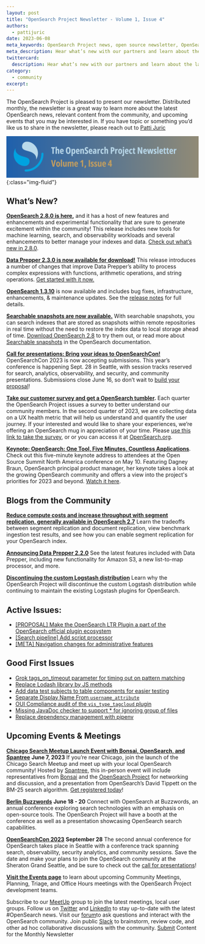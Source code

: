 ```yaml
---
layout: post
title: "OpenSearch Project Newsletter - Volume 1, Issue 4"
authors: 
  - pattijuric
date: 2023-06-08
meta_keywords: OpenSearch Project news, open source newsletter, OpenSearch partner
meta_description: Hear what’s new with our partners and learn about the latest news, community happenings, product launches, and events when your read the OpenSearch Project Newsletter.
twittercard:
  description: Hear what’s new with our partners and learn about the latest news, community happenings, product launches, and events when your read the OpenSearch Project Newsletter.
category:
  - community
excerpt: 
---
```


The OpenSearch Project is pleased to present our newsletter. Distributed monthly, the newsletter is a great way to learn more about the latest OpenSearch news, relevant content from the community, and upcoming events that you may be interested in. If you have topic or something you’d like us to share in the newsletter, please reach out to [Patti Juric](mailto:pattijur@amazon.com)

![opensearch newsletter volume 1 issue 4](/assets/media/blog-images/2023-06-08-opensearch-newsletter-volume1-issue4/newslettervol4.png){:class="img-fluid"}
## What’s New?

**[OpenSearch 2.8.0 is here](https://opensearch.org/blog/opensearch-2.8.0-released/),** and it has a host of new features and enhancements and experimental functionality that are sure to generate excitement within the community! This release includes new tools for machine learning, search, and observability workloads and several enhancements to better manage your indexes and data. [Check out what’s new in 2.8.0](https://opensearch.org/blog/opensearch-2.8.0-released/). 

[**Data Prepper 2.3.0 is now available for download!**](https://opensearch.org/downloads.html#data-prepper) This release introduces a number of changes that improve Data Prepper’s ability to process complex expressions with functions, arithmetic operations, and string operations. [Get started with it now.](https://opensearch.org/downloads.html#data-prepper)  

[**OpenSearch 1.3.10**](https://opensearch.org/versions/opensearch-1-3-10.html) is now available and includes bug fixes, infrastructure, enhancements, & maintenance updates. See the [release notes](https://github.com/opensearch-project/opensearch-build/blob/main/release-notes/opensearch-release-notes-1.3.10.md) for full details.

[**Searchable snapshots are now available.**](https://opensearch.org/blog/searchable-snapshots/) With searchable snapshots, you can search indexes that are stored as snapshots within remote repositories in real time without the need to restore the index data to local storage ahead of time. [Download OpenSearch 2.8](https://opensearch.org/downloads.html) to try them out, or read more about [Searchable snapshots](https://opensearch.org/docs/latest/tuning-your-cluster/availability-and-recovery/snapshots/searchable_snapshot/) in the OpenSearch documentation. 

[**Call for presentations: Bring your ideas to OpenSearchCon!**](https://opensearch.org/opensearchcon2023-cfp.html) OpenSearchCon 2023 is now accepting submissions. This year’s conference is happening Sept. 28 in Seattle, with session tracks reserved for search, analytics, observability, and security, and community presentations. Submissions close June 16, so don’t wait to [build your proposal](https://airtable.com/shrVZLtXJ2d1cI6pT)!

**[Take our customer survey and get a OpenSearch tumbler](https://amazonmr.au1.qualtrics.com/jfe/form/SV_1BxJNrtCo4LbweW).**  Each quarter the OpenSearch Project issues a survey to better understand our community members. In the second quarter of 2023, we are collecting data on a UX health metric that will help us understand and quantify the user journey. If your interested and would like to share your experiences, we’re offering an OpenSearch mug in appreciation of your time. Please [use this link to take the survey](https://amazonmr.au1.qualtrics.com/jfe/form/SV_1BxJNrtCo4LbweW), or or you can access it at [OpenSearch.org](http://opensearch.org/). 

**[Keynote: OpenSearch: One Tool, Five Minutes, Countless Applications](https://www.youtube.com/watch?v=5X7N5HP4dO0&list=PLbzoR-pLrL6p2Q8Al7R4vnL330as8xSZi&index=12)**. Check out this five-minute keynote address to attendees at the Open Source Summit North America conference on May 10. Featuring Dagney Braun, OpenSearch principal product manager, her keynote takes a look at the growing OpenSearch community and offers a view into the project's priorities for 2023 and beyond. [Watch it here](https://www.youtube.com/watch?v=5X7N5HP4dO0&list=PLbzoR-pLrL6p2Q8Al7R4vnL330as8xSZi&index=12). 


## Blogs from the Community

[**Reduce compute costs and increase throughput with segment replication, generally available in OpenSearch 2.7**](https://opensearch.org/blog/segment-replication/) Learn the tradeoffs between segment replication and document replication, view benchmark ingestion test results, and see how you can enable segment replication for your OpenSearch index.

[**Announcing Data Prepper 2.2.0**](https://opensearch.org/blog/Announcing-Data-Prepper-2.2.0/) See the latest features included with Data Prepper, including new functionality for Amazon S3, a new list-to-map processor, and more.

[**Discontinuing the custom Logstash distribution**](https://opensearch.org/blog/Discontinuing-custom-Logstash-distribution/) Learn why the OpenSearch Project will discontinue the custom Logstash distribution while continuing to maintain the existing Logstash plugins for OpenSearch.



## Active Issues:

* [[PROPOSAL] Make the OpenSearch LTR Plugin a part of the OpenSearch official plugin ecosystem](https://github.com/opensearch-project/opensearch-plugins/issues/217)
* [[Search pipeline] Add script processor](https://github.com/opensearch-project/OpenSearch/pull/7607)
* [[META] Navigation changes for administrative features](https://github.com/opensearch-project/OpenSearch-Dashboards/issues/4133)

## Good First Issues

* [Grok tags_on_timeout parameter for timing out on pattern matching](https://github.com/opensearch-project/data-prepper/issues/2802)
* [Replace Lodash library by JS methods](https://github.com/opensearch-project/OpenSearch-Dashboards/issues/4196)
* [Add data test subjects to table components for easier testing](https://github.com/opensearch-project/OpenSearch-Dashboards/issues/4172)
* [Separate Display Name From `username_attribute`](https://github.com/opensearch-project/security-dashboards-plugin/issues/1440)
* [OUI Compliance audit of the `vis_type_tagcloud` plugin](https://github.com/opensearch-project/OpenSearch-Dashboards/issues/4100)
* [Missing JavaDoc checker to support * for ignoring group of files](https://github.com/opensearch-project/OpenSearch/issues/7264)
* [Replace dependency management with pipenv](https://github.com/opensearch-project/opensearch-py/issues/392/)



## Upcoming Events & Meetings

[**Chicago Search Meetup Launch Event with Bonsai, OpenSearch, and Spantree**](https://www.meetup.com/opensearch-project-chicago/events/293331344?sc_channel=sm&sc_campaign=Open_Source&sc_publisher=TWITTER&sc_geo=GLOBAL&sc_outcome=awareness&trk=OpenSearchProject) **June 7, 2023** If you’re near Chicago, join the launch of the Chicago Search Meetup and meet up with your local OpenSearch community! Hosted by [Spantree](https://spantree.net/), this in-person event will include representatives from [Bonsai](http://bonsai.io/) and the [OpenSearch Project](https://opensearch.org/) for networking and discussion, and a presentation from OpenSearch’s David Tippett on the BM-25 search algorithm. [Get registered today](https://www.meetup.com/opensearch-project-chicago/events/293331344?sc_channel=sm&sc_campaign=Open_Source&sc_publisher=TWITTER&sc_geo=GLOBAL&sc_outcome=awareness&trk=OpenSearchProject)!

[**Berlin Buzzwords**](https://2023.berlinbuzzwords.de/) **June 18 - 20** Connect with OpenSearch at Buzzwords, an annual conference exploring search technologies with an emphasis on open-source tools. The OpenSearch Project will have a booth at the conference as well as a presentation showcasing OpenSearch search capabilities. 

[**OpenSearchCon 2023**](https://opensearch.org/OpenSearchCon2023.html) **September 28** The second annual conference for OpenSearch takes place in Seattle with a conference track spanning search, observability, security analytics, and community sessions. Save the date and make your plans to join the OpenSearch community at the Sheraton Grand Seattle, and be sure to check out the [call for presentations](https://opensearch.org/blog/call-for-presentations-bring-your-ideas-to-opensearchcon-2023/)!

[**Visit the Events page**](https://opensearch.org/events/) to learn about upcoming Community Meetings, Planning, Triage, and Office Hours meetings with the OpenSearch Project development teams. 

Subscribe to our [MeetUp](https://www.meetup.com/opensearch/) group to join the latest meetings, local user groups. 
Follow us on [Twitter](https://twitter.com/OpenSearchProj) and [LinkedIn](https://www.linkedin.com/company/opensearch-project/) to stay up-to-date with the latest #OpenSearch news.
Visit our [forum](https://forum.opensearch.org/)to ask questions and interact with the OpenSearch community.
Join public [Slack](https://opensearch.org/slack.html) to brainstorm, review code, and other ad hoc collaborative discussions with the community.
[Submit](https://github.com/opensearch-project/project-website/issues/new?assignees=&labels=newsletter%2C+untriaged&template=newsletter.md&title=) Content for the Monthly Newsletter

